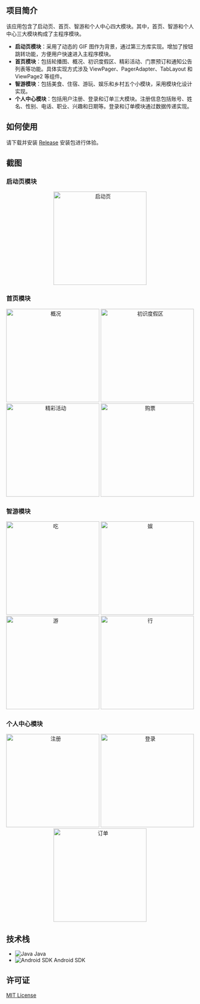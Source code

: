 ## 项目简介

该应用包含了启动页、首页、智游和个人中心四大模块。其中，首页、智游和个人中心三大模块构成了主程序模块。

- **启动页模块**：采用了动态的 GIF 图作为背景，通过第三方库实现。增加了按钮跳转功能，方便用户快速进入主程序模块。
- **首页模块**：包括轮播图、概况、初识度假区、精彩活动、门票预订和通知公告列表等功能。具体实现方式涉及 ViewPager、PagerAdapter、TabLayout 和 ViewPage2 等组件。
- **智游模块**：包括美食、住宿、游玩、娱乐和乡村五个小模块，采用模块化设计实现。
- **个人中心模块**：包括用户注册、登录和订单三大模块。注册信息包括账号、姓名、性别、电话、职业、兴趣和日期等。登录和订单模块通过数据传递实现。

## 如何使用

请下载并安装 [Release](https://github.com/H-Bole/andriod-studio_work/releases/tag/1.0.0) 安装包进行体验。

## 截图

### 启动页模块
<div align="center">
  <img src="https://cdn.jsdelivr.net/gh/H-Bole/Picture-home/Andriod/启动页.gif" alt="启动页" width="250px">
</div>

### 首页模块

<div align="center">
  <img src="https://cdn.jsdelivr.net/gh/H-Bole/Picture-home/Andriod/概况.gif" alt="概况" width="250px">
  <img src="https://cdn.jsdelivr.net/gh/H-Bole/Picture-home/Andriod/初识度假区.gif" alt="初识度假区" width="250px">
  <img src="https://cdn.jsdelivr.net/gh/H-Bole/Picture-home/Andriod/精彩活动.gif" alt="精彩活动" width="250px">
  <img src="https://cdn.jsdelivr.net/gh/H-Bole/Picture-home/Andriod/购票.gif" alt="购票" width="250px">
</div>

### 智游模块

<div align="center">
  <img src="https://cdn.jsdelivr.net/gh/H-Bole/Picture-home/Andriod/吃.gif" alt="吃" width="250px">
  <img src="https://cdn.jsdelivr.net/gh/H-Bole/Picture-home/Andriod/娱.gif" alt="娱" width="250px">
  <img src="https://cdn.jsdelivr.net/gh/H-Bole/Picture-home/Andriod/游.gif" alt="游" width="250px">
  <img src="https://cdn.jsdelivr.net/gh/H-Bole/Picture-home/Andriod/行.gif" alt="行" width="250px">
</div>

### 个人中心模块

<div align="center">
  <img src="https://cdn.jsdelivr.net/gh/H-Bole/Picture-home/Andriod/注册.gif" alt="注册" width="250px">
  <img src="https://cdn.jsdelivr.net/gh/H-Bole/Picture-home/Andriod/登录.gif" alt="登录" width="250px">
  <img src="https://cdn.jsdelivr.net/gh/H-Bole/Picture-home/Andriod/我的订单.gif" alt="订单" width="250px">
</div>

## 技术栈

- ![Java](https://img.shields.io/badge/Java-007396?style=for-the-badge&logo=java&logoColor=white) Java
- ![Android SDK](https://img.shields.io/badge/Android%20SDK-3DDC84?style=for-the-badge&logo=android&logoColor=white) Android SDK

## 许可证

[MIT License](LICENSE)
